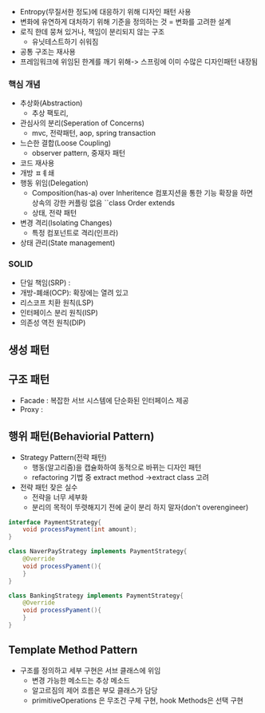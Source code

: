- Entropy(무질서한 정도)에 대응하기 위해 디자인 패턴 사용
- 변화에 유연하게 대처하기 위해 기준을 정의하는 것 = 변화를 고려한 설계
- 로직 한데 뭉쳐 있거나, 책임이 분리되지 않는 구조
	- 유닛테스트하기 쉬워짐
- 공통 구조는 재사용
- 프레임워크에 위임된 한계를 깨기 위해-> 스프링에 이미 수많은 디자인패턴 내장됨

### 핵심 개념
- 추상화(Abstraction)
	- 추상 팩토리,
- 관심사의 분리(Seperation of Concerns)
	- mvc, 전략패턴, aop, spring transaction
- 느슨한 결합(Loose Coupling)
	- observer pattern, 중재자 패턴
- 코드 재사용
- 개방 ㅍㅖ쇄
- 행동 위임(Delegation)
	- Composition(has-a) over Inheritence 컴포지션을 통한 기능 확장을 하면 상속의 강한 커플링 없음 ``class Order extends
	- 상태, 전략 패턴
- 변경 격리(Isolating Changes)
	- 특정 컴포넌트로 격리(인프라)
- 상태 관리(State management)


### SOLID
- 단일 책임(SRP) : 
- 개방-폐쇄(OCP): 확장에는 열려 있고
- 리스코프 치환 원칙(LSP)
- 인터페이스 분리 원칙(ISP)
- 의존성 역전 원칙(DIP)

## 생성 패턴


## 구조 패턴
- Facade : 복잡한 서브 시스템에 단순화된 인터페이스 제공
- Proxy : 

## 행위 패턴(Behaviorial Pattern)
- Strategy Pattern(전략 패턴)
	- 행동(알고리즘)을 캡슐화하여 동적으로 바뀌는 디자인 패턴
	- refactoring 기법 중 extract method ->extract class 고려 
- 전략 패턴 잦은 실수
	- 전략을 너무 세부화
	- 분리의 목적이 뚜렷해지기 전에 굳이 분리 하지 말자(don't overengineer)
``` java
interface PaymentStrategy{
	void processPayment(int amount);
}

class NaverPayStrategy implements PaymentStrategy{
	@Override
	void processPyament(){
	}
}

class BankingStrategy implements PaymentStrategy{
	@Override
	void processPyament(){
	}
}
```

## Template Method Pattern
- 구조를 정의하고 세부 구현은 서브 클래스에 위임
	- 변경 가능한 메소드는  추상 메소드
	- 알고르짐의 제어 흐름은 부모 클래스가 담당
	- primitiveOperations 은 무조건 구체 구현, hook Methods은 선택 구현